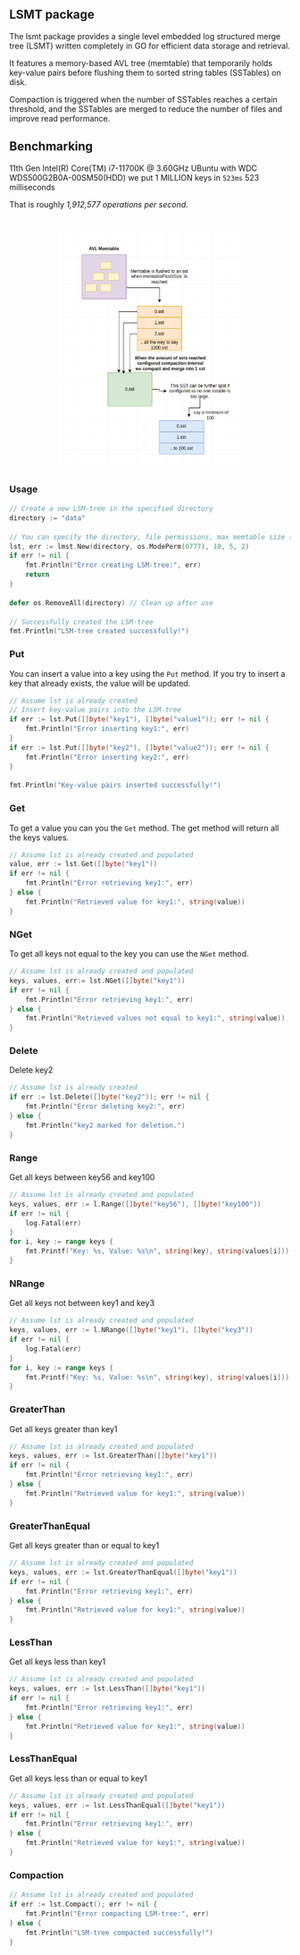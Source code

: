 ## LSMT package
The lsmt package provides a single level embedded log structured merge tree (LSMT) written completely in GO for efficient data storage and retrieval.

It features a memory-based AVL tree (memtable) that temporarily holds key-value pairs before flushing them to sorted string tables (SSTables) on disk.

Compaction is triggered when the number of SSTables reaches a certain threshold, and the SSTables are merged to reduce the number of files and improve read performance.

## Benchmarking
11th Gen Intel(R) Core(TM) i7-11700K @ 3.60GHz UBuntu with WDC WDS500G2B0A-00SM50(HDD) we put 1 MILLION keys in `523ms` 523 milliseconds

That is roughly *1,912,577 operations per second.*

<div>
    <h1 align="center"><img width="328" src="drawing.png"></h1>
</div>

### Usage
```go
// Create a new LSM-tree in the specified directory
directory := "data"

// You can specify the directory, file permissions, max memtable size (amount of keyv's), and compaction interval (amount of ssTables before compaction), amount of minimum sstables after compaction
lst, err := lmst.New(directory, os.ModePerm(0777), 10, 5, 2)
if err != nil {
    fmt.Println("Error creating LSM-tree:", err)
    return
}

defer os.RemoveAll(directory) // Clean up after use

// Successfully created the LSM-tree
fmt.Println("LSM-tree created successfully!")
```

### Put
You can insert a value into a key using the ``Put`` method.
If you try to insert a key that already exists, the value will be updated.
```go
// Assume lst is already created
// Insert key-value pairs into the LSM-tree
if err := lst.Put([]byte("key1"), []byte("value1")); err != nil {
    fmt.Println("Error inserting key1:", err)
}
if err := lst.Put([]byte("key2"), []byte("value2")); err != nil {
    fmt.Println("Error inserting key2:", err)
}

fmt.Println("Key-value pairs inserted successfully!")
```

### Get
To get a value you can you the ``Get`` method.  The get method will return all the keys values.
```go
// Assume lst is already created and populated
value, err := lst.Get([]byte("key1"))
if err != nil {
    fmt.Println("Error retrieving key1:", err)
} else {
    fmt.Println("Retrieved value for key1:", string(value))
}
```

### NGet
To get all keys not equal to the key you can use the ``NGet`` method.
```go
// Assume lst is already created and populated
keys, values, err:= lst.NGet([]byte("key1"))
if err != nil {
    fmt.Println("Error retrieving key1:", err)
} else {
    fmt.Println("Retrieved values not equal to key1:", string(value))
}
```

### Delete
Delete key2
```go
// Assume lst is already created
if err := lst.Delete([]byte("key2")); err != nil {
    fmt.Println("Error deleting key2:", err)
} else {
    fmt.Println("key2 marked for deletion.")
}
```

### Range
Get all keys between key56 and key100
```go
// Assume lst is already created and populated
keys, values, err := l.Range([]byte("key56"), []byte("key100"))
if err != nil {
    log.Fatal(err)
}
for i, key := range keys {
    fmt.Printf("Key: %s, Value: %s\n", string(key), string(values[i]))
}
```

### NRange
Get all keys not between key1 and key3
```go
// Assume lst is already created and populated
keys, values, err := l.NRange([]byte("key1"), []byte("key3"))
if err != nil {
    log.Fatal(err)
}
for i, key := range keys {
    fmt.Printf("Key: %s, Value: %s\n", string(key), string(values[i]))
}
```

### GreaterThan
Get all keys greater than key1
```go
// Assume lst is already created and populated
keys, values, err := lst.GreaterThan([]byte("key1"))
if err != nil {
    fmt.Println("Error retrieving key1:", err)
} else {
    fmt.Println("Retrieved value for key1:", string(value))
}
```

### GreaterThanEqual
Get all keys greater than or equal to key1
```go
// Assume lst is already created and populated
keys, values, err := lst.GreaterThanEqual([]byte("key1"))
if err != nil {
    fmt.Println("Error retrieving key1:", err)
} else {
    fmt.Println("Retrieved value for key1:", string(value))
}
```

### LessThan
Get all keys less than key1
```go
// Assume lst is already created and populated
keys, values, err := lst.LessThan([]byte("key1"))
if err != nil {
    fmt.Println("Error retrieving key1:", err)
} else {
    fmt.Println("Retrieved value for key1:", string(value))
}
```

### LessThanEqual
Get all keys less than or equal to key1
```go
// Assume lst is already created and populated
keys, values, err := lst.LessThanEqual([]byte("key1"))
if err != nil {
    fmt.Println("Error retrieving key1:", err)
} else {
    fmt.Println("Retrieved value for key1:", string(value))
}
```

### Compaction
```go
// Assume lst is already created and populated
if err := lst.Compact(); err != nil {
    fmt.Println("Error compacting LSM-tree:", err)
} else {
    fmt.Println("LSM-tree compacted successfully!")
}
```